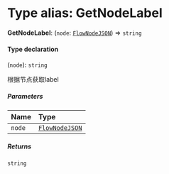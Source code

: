 # Type alias: GetNodeLabel

**GetNodeLabel**: (`node`: [`FlowNodeJSON`](/auto-docs/free-layout-editor/interfaces/FlowNodeJSON.md)) => `string`

#### Type declaration

(`node`): `string`

根据节点获取label

##### Parameters

| Name | Type |
| :------ | :------ |
| `node` | [`FlowNodeJSON`](/auto-docs/free-layout-editor/interfaces/FlowNodeJSON.md) |

##### Returns

`string`
